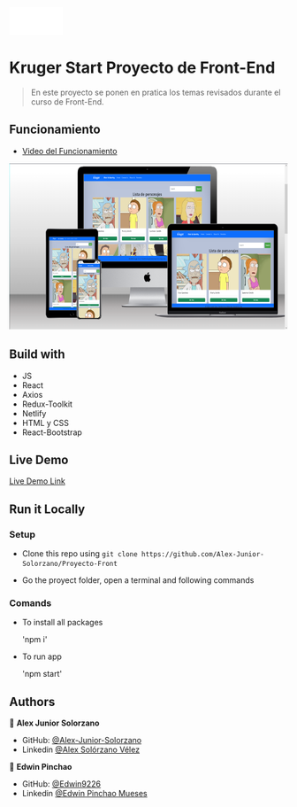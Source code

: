 <img src='./src/images/logo2.png' height='50px'>

# Kruger Start Proyecto de Front-End


 > En este proyecto se ponen en pratica los temas revisados durante el curso de Front-End.


## Funcionamiento

  - [Video del Funcionamiento](https://www.youtube.com/watch?v=KYR1tryOyyE)

 <img src='./src/images/123.png' height='300px'>


## Build with 

 - JS
 - React
 - Axios
 - Redux-Toolkit
 - Netlify
 - HTML y CSS
 - React-Bootstrap


## Live Demo


 [Live Demo Link](https://zippy-granita-c83af5.netlify.app)

## Run it Locally


 ### Setup
 
  - Clone this repo using `git clone https://github.com/Alex-Junior-Solorzano/Proyecto-Front`

  - Go the proyect folder, open a terminal and following commands

 ### Comands


  - To install all packages

    'npm i'

  - To run app

    'npm start'


## Authors

 👤 **Alex Junior Solorzano**

 - GitHub: [@Alex-Junior-Solorzano](https://github.com/Alex-Junior-Solorzano)
 - Linkedin [@Alex Solórzano Vélez](https://www.linkedin.com/in/alex-solórzano-vélez/)

 👤 **Edwin Pinchao**

 - GitHub: [@Edwin9226](https://github.com/Edwin9226)
 - Linkedin [@Edwin Pinchao Mueses](https://www.linkedin.com/in/edwin-pinchao-mueses-951130175/)
